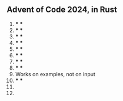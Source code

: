 ## Advent of Code 2024, in Rust

1. **\*** **\***
2. **\*** **\***
3. **\*** **\***
4. **\*** **\***
5. **\*** **\***
6. **\*** **\***
7. **\*** **\***
8. **\*** **\***
9. Works on examples, not on input
10. **\*** **\***
11.
12.
